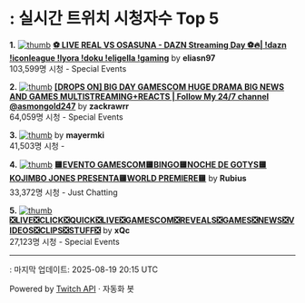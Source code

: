 # : 실시간 트위치 시청자수 Top 5

**1.** [![thumb](https://static-cdn.jtvnw.net/previews-ttv/live_user_eliasn97-320x180.jpg)](https://twitch.tv/eliasn97)
**[⚽ LIVE REAL VS OSASUNA - DAZN Streaming Day ⚽🔥| !dazn !iconleague !lyora !doku !eligella !gaming](https://twitch.tv/eliasn97)** by **eliasn97**<br>103,599명 시청  - Special Events

**2.** [![thumb](https://static-cdn.jtvnw.net/previews-ttv/live_user_zackrawrr-320x180.jpg)](https://twitch.tv/zackrawrr)
**[[DROPS ON] BIG DAY GAMESCOM HUGE DRAMA BIG NEWS AND GAMES MULTISTREAMING+REACTS | Follow My 24/7 channel @asmongold247](https://twitch.tv/zackrawrr)** by **zackrawrr**<br>64,059명 시청  - Special Events

**3.** [![thumb](https://static-cdn.jtvnw.net/previews-ttv/live_user_mayermki-320x180.jpg)](https://twitch.tv/mayermki)
**[](https://twitch.tv/mayermki)** by **mayermki**<br>41,503명 시청  - 

**4.** [![thumb](https://static-cdn.jtvnw.net/previews-ttv/live_user_rubius-320x180.jpg)](https://twitch.tv/Rubius)
**[🟨EVENTO GAMESCOM🟨BINGO🟨NOCHE DE GOTYS🟨KOJIMBO JONES PRESENTA🟨WORLD PREMIERE🟨](https://twitch.tv/Rubius)** by **Rubius**<br>33,372명 시청  - Just Chatting

**5.** [![thumb](https://static-cdn.jtvnw.net/previews-ttv/live_user_xqc-320x180.jpg)](https://twitch.tv/xQc)
**[❎LIVE❎CLICK❎QUICK❎LIVE❎GAMESCOM❎REVEALS❎GAMES❎NEWS❎VIDEOS❎CLIPS❎STUFF❎](https://twitch.tv/xQc)** by **xQc**<br>27,123명 시청  - Special Events


---
: 마지막 업데이트: 2025-08-19 20:15 UTC

Powered by [Twitch API](https://dev.twitch.tv/docs/api/reference) · 자동화 봇